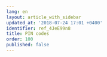 ```yaml
---
lang: en
layout: article_with_sidebar
updated_at: '2018-07-24 17:01 +0400'
identifier: ref_4JeE99n8
title: PIN codes
order: 100
published: false
---
```

